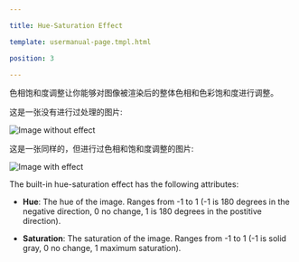 ---
title: Hue-Saturation Effect
template: usermanual-page.tmpl.html
position: 3
---

色相饱和度调整让你能够对图像被渲染后的整体色相和色彩饱和度进行调整。

这是一张没有进行过处理的图片:

<img alt="Image without effect" src="/images/platform/posteffects/without_effects.png"></img>

这是一张同样的，但进行过色相和饱和度调整的图片:

<img alt="Image with effect" src="/images/platform/posteffects/with_hue_saturation.png"></img>

The built-in hue-saturation effect has the following attributes:
* **Hue**: The hue of the image. Ranges from -1 to 1 (-1 is 180 degrees in the negative direction, 0 no change, 1 is 180 degrees in the postitive direction).
* **Saturation**: The saturation of the image. Ranges from -1 to 1 (-1 is solid gray, 0 no change, 1 maximum saturation).

